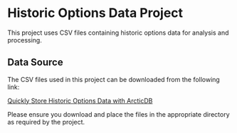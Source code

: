 # Historic Options Data Project

This project uses CSV files containing historic options data for analysis and processing.

## Data Source

The CSV files used in this project can be downloaded from the following link:

[Quickly Store Historic Options Data with ArcticDB](https://www.pyquantnews.com/the-pyquant-newsletter/quickly-store-historic-options-data-arcticdb?utm_source=twitter&utm_medium=tweet&utm_campaign=7.4.24.12.X)

Please ensure you download and place the files in the appropriate directory as required by the project.
